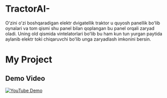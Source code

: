 # TractorAI-
Oʻzini oʻzi boshqaradigan elektr dvigatellik traktor u quyosh panellik boʻlib oynalari va tom qismi shu panel bilan qoplangan bu panel orqali zaryad oladi. Uning old qismida  vintelatorlari boʻlib bu ham kun tun yurgan paytida aylanib elektr toki chiqaruvchi boʻlib unga zaryadlash imkonini bersin.
# My Project

## Demo Video

[![YouTube Demo](https://img.youtube.com/vi/JbzpZiG5q5E/0.jpg)](https://www.youtube.com/watch?v=JbzpZiG5q5E)
